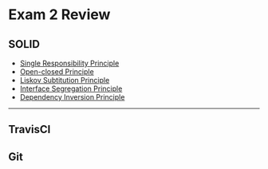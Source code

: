Exam 2 Review
=============

SOLID
-----

- [Single Responsibility Principle](all-slides.html#/single-responsibility-principle-srp)
- [Open-closed Principle](all-slides.html#/open-closed-principle-ocp)
- [Liskov Subtitution Principle](all-slides.html#/liskov-substitution-principle-lsp)
- [Interface Segregation Principle](all-slides.html#/interface-segregation-principle-isp)
- [Dependency Inversion Principle](all-slides.html#/dependency-inversion-principle-dip)

---

TravisCI
--------

Git
---
